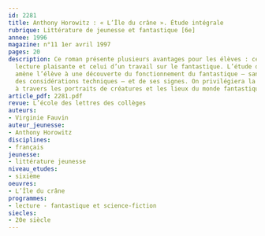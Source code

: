 ```yaml
---
id: 2281
title: Anthony Horowitz : « L’Île du crâne ». Étude intégrale 
rubrique: Littérature de jeunesse et fantastique [6e]
annee: 1996
magazine: n°11 1er avril 1997
pages: 20
description: Ce roman présente plusieurs avantages pour les élèves : celui d’une
  lecture plaisante et celui d’un travail sur le fantastique. L’étude des chapitres
  amène l’élève à une découverte du fonctionnement du fantastique – sans entrer dans
  des considérations techniques – et de ses signes. On privilégiera la description
  à travers les portraits de créatures et les lieux du monde fantastique.
article_pdf: 2281.pdf
revue: L’école des lettres des collèges
auteurs:
- Virginie Fauvin
auteur_jeunesse:
- Anthony Horowitz
disciplines:
- français
jeunesse:
- littérature jeunesse
niveau_etudes:
- sixième
oeuvres:
- L’Île du crâne
programmes:
- lecture - fantastique et science-fiction
siecles:
- 20e siècle
---
```

